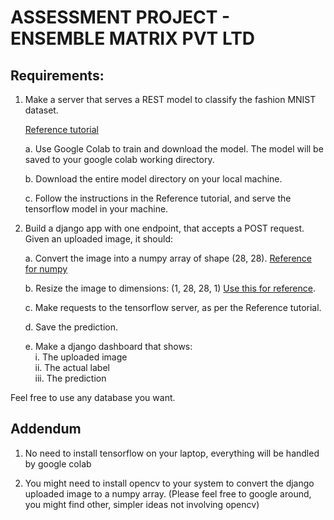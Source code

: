 # ASSESSMENT PROJECT - ENSEMBLE MATRIX PVT LTD

## Requirements:
1. Make a server that serves a REST model to classify the fashion MNIST dataset. 

    [Reference tutorial](https://www.tensorflow.org/tfx/tutorials/serving/rest_simple)

    a. Use Google Colab to train and download the model. The model will be saved to your google colab working directory.

    b. Download the entire model directory on your local machine.

    c. Follow the instructions in the Reference tutorial, and serve the tensorflow model in your machine.

2. Build a django app with one endpoint, that accepts a POST request.
Given an uploaded image, it should:

    a. Convert the image into a numpy array of shape (28, 28). [Reference for numpy](https://numpy.org/doc/)
    
    b. Resize the image to dimensions: (1, 28, 28, 1) [Use this  for reference](https://numpy.org/doc/stable/reference/generated/numpy.reshape.html).

    c. Make requests to the tensorflow server, as per the Reference tutorial.

    d. Save the prediction.

    e. Make a django dashboard that shows:<br>
        &nbsp;&nbsp;&nbsp;&nbsp;i. The uploaded image<br>
        &nbsp;&nbsp;&nbsp;&nbsp;ii. The actual label<br>
        &nbsp;&nbsp;&nbsp;&nbsp;iii. The prediction

Feel free to use any database you want.

## Addendum

1. No need to install tensorflow on your laptop, everything will be handled by google colab

2. You might need to install opencv to your system to convert the django uploaded image to a numpy array. (Please feel free to google around, you might find other, simpler ideas not involving opencv)
